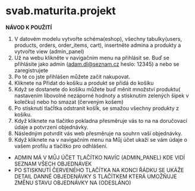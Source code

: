 # svab.maturita.projekt
 **NÁVOD K POUŽITÍ**
 1. V datovém modelu vytvořte schéma(eshop), všechny tabulky(users, products, orders, order_items, cart), insertněte admina a produkty a vytvořte view (admin_panel)
 2. Už na webu klikněte v navigačním menu na přihlásit se. Buď se přihlásíte jako admin (adam.dl@seznam.cz heslo: 12345) a nebo se zaregistrujete
 3. Po té co jste přihlášen můžete začit nakupovat.
 4. Kliknete na Přidat do košíku a produkt se přidá do košíku
 5. Když se dostanete do košíku můžete buď měnit množství produktu( nastavením libovolné nezáporné hodnoty a stisknutim zelených šipek v kolečku) nebo ho smazat (červeným košem)
 6. Po stisknutí tlačÍtka odstranit košÍk, se smažou všechny produkty z košíku.
 7. Když kliknete na tlačitko pokladna přesměruje vás to na na doručovací údaje a potvrzení objednávky.
 8. Následným potvrdit vás web přesměruje na souhrn vaší objednávky.
 9. Když kliknete na v navigačním menu na Můj účet ukaží se vám údaje o vašem profilu a tlačítko pro odhlášení.

- ADMIN MÁ V MŮJ ÚČET TLAČÍTKO NAVÍC (ADMIN_PANEL) KDE VIDÍ SEZNAM VŠECH OBJEDNÁVEK
- PO STISKNUTÍ ČERVENÉHO TLAČÍTKA NA KONCI ŘÁDKU SE UKÁŽE DETAIL DANNÉ OBJEDENÁVKY S TLAČÍTKEM KTERÁ UMOŽŇUJE ZMĚNU STAVU OBJEDNÁVKY NA (ODESLÁNO)


